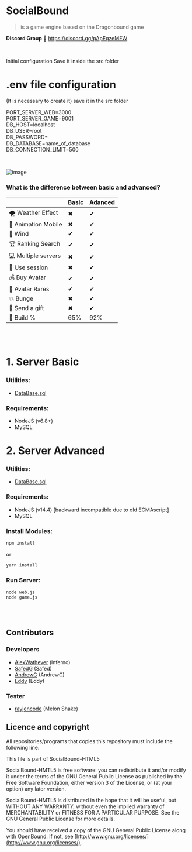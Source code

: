 
# SocialBound 
> is a game engine based on the Dragonbound game

**Discord Group** :speech_balloon: https://discord.gg/pApEqzeMEW

<br>

Initial configuration
Save it inside the src folder

# .env file configuration
(It is necessary to create it)
save it in the src folder

PORT_SERVER_WEB=3000<br>
PORT_SERVER_GAME=9001<br>
DB_HOST=localhost<br>
DB_USER=root<br>
DB_PASSWORD=<br>
DB_DATABASE=name_of_database<br>
DB_CONNECTION_LIMIT=500<br>

<br>

![image](https://user-images.githubusercontent.com/73305665/128940443-964344fc-7b66-461a-b2c0-2bdf669ad778.png)

### What is the difference between basic and advanced?


||Basic|Adanced|
|--|--|--|
| 🌪 Weather Effect |✖ | ✔ |
| 🚜 Animation Mobile |✖  | ✔ |
| 💨 Wind |✔ | ✔ |
| 🏆 Ranking Search |✔ | ✔ |
| 💻 Multiple servers |✖  | ✔ |
| 🍪 Use session | ✖ | ✔ |
| 💰 Buy Avatar | ✔ | ✔ |
| 👚 Avatar Rares| ✔ | ✔ |
| 💥 Bunge | ✖ | ✔ |
| 🎁 Send a gift | ✖ | ✔ |
| 🔧 Build % | 65% | 92% |

<br><br>
# 1. Server Basic

### Utilities:
- [DataBase.sql](https://github.com/alexwathever/Openbound-HTML5/blob/main/Client%20-%20Basic%20-%20v1-119/DataBase/dragonbound.sql)

### Requirements:
- NodeJS (v6.8+)
- MySQL

# 2. Server Advanced
### Utilities:
- [DataBase.sql](https://github.com/alexwathever/Openbound-HTML5/blob/main/Client%20-%20Advanced%20-%20v120/DataBase/game.sql)

### Requirements:
- NodeJS (v14.4) [backward incompatible due to old ECMAscript]
- MySQL

### Install Modules:
```bash
npm install
```
or
```bash
yarn install
```

### Run Server:
```
node web.js
node game.js
```
<br><br>

<h2>Contributors</h2>

<h3>Developers</h3>

 - [AlexWathever](https://github.com/alexwathever/)  (lnferno)
 - [SafedG](https://github.com/safedg)  (Safed)
 - [AndrewC](https://github.com/rksmw/) (AndrewC)
 - [Eddy](https://github.com/eddycasos/) (Eddy)

<h3>Tester</h3>

 - [rayjencode](https://github.com/rayjencode/) (Melon Shake)


## Licence and copyright

All repositories/programs that copies this repository must include the following line:

This file is part of SocialBound-HTML5

SocialBound-HMTL5 is free software: you can redistribute it and/or modify it under the terms of the GNU General Public License as published by the Free Software Foundation, either version 3 of the License, or (at your option) any later version.

SocialBound-HMTL5 is distributed in the hope that it will be useful, but WITHOUT ANY WARRANTY; without even the implied warranty of MERCHANTABILITY or FITNESS FOR A PARTICULAR PURPOSE. See the GNU General Public License for more details.

You should have received a copy of the GNU General Public License along with OpenBound. If not, see  [http://www.gnu.org/licenses/](http://www.gnu.org/licenses/).
